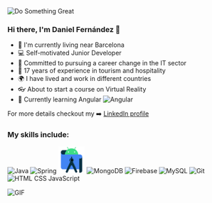 <img title="Do Somehting Great" alt="Do Something Great" src="https://github.com/dfzfz7/dfzfz7/blob/main/assets/DoSomethingGreatSmall.jpg" width="500" height="180" />



### Hi there, I'm Daniel Fernández 👋  

- 🏡 I'm currently living near Barcelona
- 💻 Self-motivated Junior Developer
- 🎯 Committed to pursuing a career change in the IT sector 
- 💼 17 years of experience in tourism and hospitality
- 🌍 I have lived and work in different countries
- 👓 About to start a course on Virtual Reality 
- 🌱 Currently learning Angular <img title="Angular" alt="Angular" src="https://github.com/dfzfz7/dfzfz7/blob/main/assets/angular.png" width="16" height="16" />

For more details checkout my ➡️ [LinkedIn profile](https://www.linkedin.com/in/fernandezdaniel85/) 


### My skills include:

<p>
  <img title="Java" alt="Java" src="https://github.com/dfzfz7/dfzfz7/blob/main/assets/java.png" width="40" height="60" />
  <img title="Spring" alt="Spring" src="https://github.com/dfzfz7/dfzfz7/blob/main/assets/spring.png" width="50" height="60" />
  <img title="Android Studio" alt="Android Studio" src="https://github.com/dfzfz7/dfzfz7/blob/main/assets/android_studio.png" width="60" height="60" />
  <img title="MongoDB" alt="MongoDB" src="https://github.com/dfzfz7/dfzfz7/blob/main/assets/mongodb.png" width="60" height="60" />
  <img title="Firebase" alt="Firebase" src="https://github.com/dfzfz7/dfzfz7/blob/main/assets/firebase.png" width="40" height="60" />
  <img title="MySQL" alt="MySQL" src="https://github.com/dfzfz7/dfzfz7/blob/main/assets/mysql.png" width="80" height="60" />
  <img title="Git" alt="Git" src="https://github.com/dfzfz7/dfzfz7/blob/main/assets/git.png" width="60" height="60" />
  <img title="HTML CSS JavaScript" alt="HTML CSS JavaScript" src="https://github.com/dfzfz7/dfzfz7/blob/main/assets/html+css+js.png" width="120" height="60" />
</p>



<img align="center" alt="GIF" src="https://media.giphy.com/media/3ohhwBQ85EVPTLy42Q/giphy.gif" width="200" height="240" />
